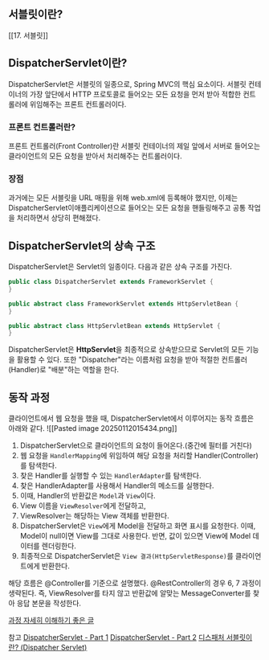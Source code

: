 ## 서블릿이란?
[[17. 서블릿]]

## DispatcherServlet이란?
DispatcherServlet은 서블릿의 일종으로, Spring MVC의 핵심 요소이다.
서블릿 컨테이너의 가장 앞단에서 HTTP 프로토콜로 들어오는 모든 요청을 먼저 받아 적합한 컨트롤러에 위임해주는 프론트 컨트롤러이다.

### 프론트 컨트롤러란?
프론트 컨트롤러(Front Controller)란 서블릿 컨테이너의 제일 앞에서 서버로 들어오는 클라이언트의 모든 요청을 받아서 처리해주는 컨트롤러이다.

### 장점
과거에는 모든 서블릿을 URL 매핑을 위해 web.xml에 등록해야 했지만, 이제는 DispatcherServlet이애플리케이션으로 들어오는 모든 요청을 핸들링해주고 공통 작업을 처리하면서 상당히 편해졌다.


## DispatcherServlet의 상속 구조
DispatcherServlet은 Servlet의 일종이다. 다음과 같은 상속 구조를 가진다.

```java
public class DispatcherServlet extends FrameworkServlet {
}

public abstract class FrameworkServlet extends HttpServletBean {
}

public abstract class HttpServletBean extends HttpServlet {
}
```
DispatcherServlet은 **HttpServlet**을 최종적으로 상속받으므로 Servlet의 모든 기능을 활용할 수 있다. 또한 "Dispatcher"라는 이름처럼 요청을 받아 적절한 컨트롤러(Handler)로 "배분"하는 역할을 한다.


## 동작 과정
클라이언트에서 웹 요청을 했을 때, DispatcherServlet에서 이루어지는 동작 흐름은 아래와 같다.
![[Pasted image 20250112015434.png]]

1. DispatcherServlet으로 클라이언트의 요청이 들어온다.(중간에 필터를 거친다)
2. 웹 요청을 `HandlerMapping`에 위임하여 해당 요청을 처리할 Handler(Controller)를 탐색한다.
3. 찾은 Handler를 실행할 수 있는 `HandlerAdapter`를 탐색한다.
4. 찾은 HandlerAdapter를 사용해서 Handler의 메소드를 실행한다. 
5. 이때, Handler의 반환값은 `Model`과 `View`이다.
6. View 이름을 `ViewResolver`에게 전달하고,
7. ViewResolver는 해당하는 View 객체를 반환한다.
8. DispatcherServlet은 `View`에게 Model을 전달하고 화면 표시를 요청한다. 이때, Model이 null이면 View를 그대로 사용한다. 반면, 값이 있으면 View에 Model 데이터를 렌더링한다.
9. 최종적으로 DispatcherServlet은 `View 결과(HttpServletResponse)`를 클라이언트에게 반환한다.

해당 흐름은 @Controller를 기준으로 설명했다. @RestController의 경우 6, 7 과정이 생략된다. 
즉, ViewResolver를 타지 않고 반환값에 알맞는 MessageConverter를 찾아 응답 본문을 작성한다.

[과정 자세히 이해하기 좋은 글](https://mangkyu.tistory.com/18)






참고
[DispatcherServlet - Part 1](https://tecoble.techcourse.co.kr/post/2021-06-25-dispatcherservlet-part-1/)
[DispatcherServlet - Part 2](https://tecoble.techcourse.co.kr/post/2021-07-15-dispatcherservlet-part-2/)
[디스패처 서블릿이란? (Dispatcher Servlet)](https://mozzi-devlog.tistory.com/8)
